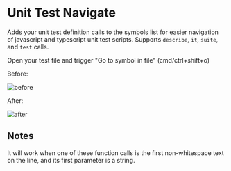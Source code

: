 # Unit Test Navigate

Adds your unit test definition calls to the symbols list for easier navigation of javascript and typescript unit test scripts. Supports `describe`, `it`, `suite`, and `test` calls.

Open your test file and trigger "Go to symbol in file" (cmd/ctrl+shift+o)

Before:

![before](https://raw.githubusercontent.com/roblourens/vscode-unittest-navigate/master/images/before.gif)

After:

![after](https://raw.githubusercontent.com/roblourens/vscode-unittest-navigate/master/images/after.gif)


## Notes
It will work when one of these function calls is the first non-whitespace text on the line, and its first parameter is a string.